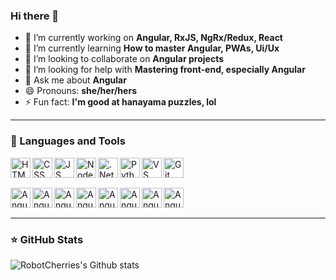 ### Hi there 👋

<!--
**RobotCherries/RobotCherries** is a ✨ _special_ ✨ repository because its `README.md` (this file) appears on your GitHub profile.
-->

- 🔭 I’m currently working on **Angular, RxJS, NgRx/Redux, React**
- 🌱 I’m currently learning **How to master Angular, PWAs, Ui/Ux**
- 👯 I’m looking to collaborate on **Angular projects**
- 🤔 I’m looking for help with **Mastering front-end, especially Angular**
- 💬 Ask me about **Angular** <!-- - 📫 How to reach me: **** -->
- 😄 Pronouns: **she/her/hers**
- ⚡ Fun fact: **I'm good at hanayama puzzles, lol**

<hr/>

### 📐 Languages and Tools

<img align="left" height="32px" width="32px" alt="HTML logo" src="https://bit.ly/3gP4Qgx">
<img align="left" height="32px" width="32px" alt="CSS logo" src="https://bit.ly/37iML7j">
<img align="left" height="32px" width="32px" alt="JS logo" src="https://bit.ly/3r1kzxY">
<img align="left" height="32px" width="32px" alt="Node.js logo" src="https://bit.ly/3rw9m8C">
<img align="left" height="32px" width="32px" alt=".Net Core logo" src="https://i.imgur.com/Ou4ZKyl.png">
<img align="left" height="32px" width="32px" alt="Python logo" src="https://bit.ly/3nk4bGw">
<img align="left" height="32px" width="32px" alt="VS Сode logo" src="https://bit.ly/3qZmQcU">
<img align="left" height="32px" width="32px" alt="Git logo" src="https://bit.ly/34ayuYn">

<br/><br/>

<img align="left" height="32px" width="32px" alt="Angular logo" src="https://i.imgur.com/YvwfCj4.png">
<img align="left" height="32px" width="32px" alt="Angular Pwa logo" src="https://i.imgur.com/jz4qiSD.png">
<img align="left" height="32px" width="32px" alt="Angular Cli logo" src="https://i.imgur.com/OzpFHq5.png">
<img align="left" height="32px" width="32px" alt="Angular Forms logo" src="https://i.imgur.com/25QOf5W.png">
<img align="left" height="32px" width="32px" alt="Angular Http logo" src="https://i.imgur.com/B5UKxuo.png">
<img align="left" height="32px" width="32px" alt="Angular Karma logo" src="https://i.imgur.com/iL3p2qk.png">
<img align="left" height="32px" width="32px" alt="Angular Web Components logo" src="https://i.imgur.com/BlbrruV.png">
<img align="left" height="32px" width="32px" alt="Angular Material logo" src="https://i.imgur.com/hA4YQXm.png">

<br/><br/>
<hr/>

### ⭐ GitHub Stats

![RobotCherries's Github stats](https://github-readme-stats.vercel.app/api?username=RobotCherries&show_icons=true&hide_border=true)

<!--
![RobotCherries's WakaTime Stats](https://github-readme-stats.vercel.app/api/wakatime?username=RobotCherries&hide_border=true&v=2)
-->
